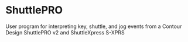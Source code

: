 ShuttlePRO
==========

User program for interpreting key, shuttle, and jog events from a Contour Design ShuttlePRO v2 and ShuttleXpress S-XPRS
